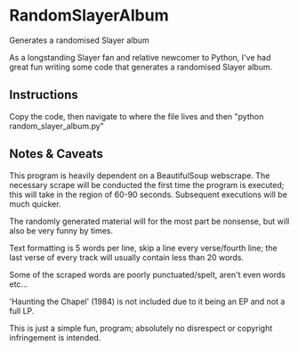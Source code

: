 RandomSlayerAlbum
=================

Generates a randomised Slayer album

As a longstanding Slayer fan and relative newcomer to Python, I've had great fun writing some code that generates a randomised Slayer album.


Instructions
------------
Copy the code, then navigate to where the file lives and then "python random_slayer_album.py"


Notes & Caveats
---------------
This program is heavily dependent on a BeautifulSoup webscrape. The necessary scrape will be conducted the first time the program is executed;
this will take in the region of 60-90 seconds. Subsequent executions will be much quicker.

The randomly generated material will for the most part be nonsense, but will also be very funny by times.

Text formatting is 5 words per line, skip a line every verse/fourth line; the last verse of every track will usually contain less than 20 words.

Some of the scraped words are poorly punctuated/spelt, aren't even words etc...

'Haunting the Chapel' (1984) is not included due to it being an EP and not a full LP.

This is just a simple fun, program; absolutely no disrespect or copyright infringement is intended.
